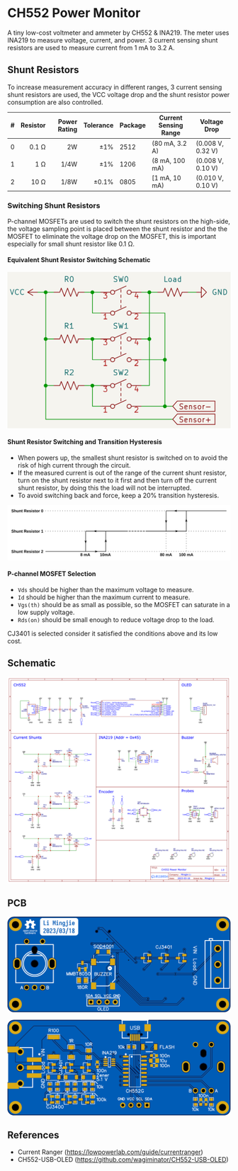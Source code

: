 # CH552 Power Monitor

A tiny low-cost voltmeter and ammeter by CH552 & INA219. The meter uses INA219 to measure voltage, current, and power. 3 current sensing shunt resistors are used to measure current from 1 mA to 3.2 A.

## Shunt Resistors

To increase measurement accuracy in different ranges, 3 current sensing shunt resistors are used, the VCC voltage drop and the shunt resistor power consumption are also controlled.

| #   |    Resistor | Power Rating |    Tolerance | Package | Current Sensing Range | Voltage Drop      |
| --- | ----------: | -----------: | -----------: | ------- | --------------------- | ----------------- |
| 0   | 0.1 &Omega; |           2W |   &plusmn;1% | 2512    | (80 mA, 3.2 A)        | (0.008 V, 0.32 V) |
| 1   |   1 &Omega; |         1/4W |   &plusmn;1% | 1206    | (8 mA, 100 mA)        | (0.008 V, 0.10 V) |
| 2   |  10 &Omega; |         1/8W | &plusmn;0.1% | 0805    | [1 mA, 10 mA)         | (0.010 V, 0.10 V) |

### Switching Shunt Resistors

P-channel MOSFETs are used to switch the shunt resistors on the high-side, the voltage sampling point is placed between the shunt resistor and the the MOSFET to eliminate the voltage drop on the MOSFET, this is important especially for small shunt resistor like 0.1 &Omega;.

#### Equivalent Shunt Resistor Switching Schematic

![Equivalent Shunt Resistor Switching Schematic](images/Equivalent_Shunt_Resistor_Switching_Schematic.png)

#### Shunt Resistor Switching and Transition Hysteresis

- When powers up, the smallest shunt resistor is switched on to avoid the risk of high current through the circuit.
- If the measured current is out of the range of the current shunt resistor, turn on the shunt resistor next to it first and then turn off the current shunt resistor, by doing this the load will not be interrupted.
- To avoid switching back and force, keep a 20% transition hysteresis.

![Shunt Resistor Transition Hysteresis](images/Shunt_Resistor_Transition_Hysteresis.svg)

#### P-channel MOSFET Selection

- `Vds` should be higher than the maximum voltage to measure.
- `Id` should be higher than the maximum current to measure.
- `Vgs(th)` should be as small as possible, so the MOSFET can saturate in a low supply voltage.
- `Rds(on)` should be small enough to reduce voltage drop to the load.

CJ3401 is selected consider it satisfied the conditions above and its low cost.

## Schematic

![schematic](Hardware/Schematic_CH552-Power-Meter_2023-03-23.png)

## PCB

![PCB Top](Hardware/CH552-Power-Monitor-Top.png)

![PCB Bottom](Hardware/CH552-Power-Monitor-Bottom.png)

## References

- Current Ranger (https://lowpowerlab.com/guide/currentranger)
- CH552-USB-OLED (https://github.com/wagiminator/CH552-USB-OLED)
